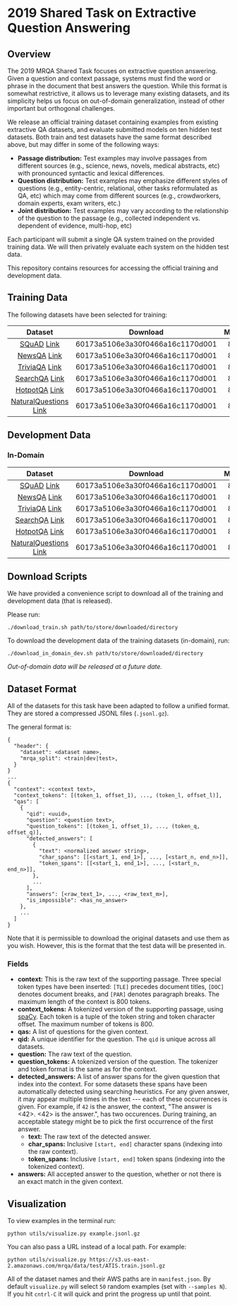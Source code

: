 # 2019 Shared Task on Extractive Question Answering

## Overview

The 2019 MRQA Shared Task focuses on extractive question answering. Given a question and context passage, systems must find the word or phrase in the document that best answers the question. While this format is somewhat restrictive, it allows us to leverage many existing datasets, and its simplicity helps us focus on out-of-domain generalization, instead of other important but orthogonal challenges.

We release an official training dataset containing examples from existing extractive QA datasets, and evaluate submitted models on ten hidden test datasets. Both train and test datasets have the same format described above, but may differ in some of the following ways:

- **Passage distribution:** Test examples may involve passages from different sources (e.g., science, news, novels, medical abstracts, etc) with pronounced syntactic and lexical differences.
- **Question distribution:** Test examples may emphasize different styles of questions (e.g., entity-centric, relational, other tasks reformulated as QA, etc) which may come from different sources (e.g., crowdworkers, domain experts, exam writers, etc.)
- **Joint distribution:** Test examples may vary according to the relationship of the question to the passage (e.g., collected independent vs. dependent of evidence, multi-hop, etc)

Each participant will submit a single QA system trained on the provided training data. We will then privately evaluate each system on the hidden test data.

This repository contains resources for accessing the official training and development data.

## Training Data

The following datasets have been selected for training:

| Dataset | Download | MD5SUM | Examples |
| :-----: | :-------:| :----: | :------: |
| [SQuAD](https://arxiv.org/abs/1606.05250) [Link](https://s3.us-east-2.amazonaws.com/mrqa/data/train/SQuAD.jsonl.gz) | 60173a5106e3a30f0466a16c1170d001 | 86,588 |
| [NewsQA](https://arxiv.org/abs/1611.09830) [Link](https://s3.us-east-2.amazonaws.com/mrqa/data/train/NewsQA.jsonl.gz) | 60173a5106e3a30f0466a16c1170d001 | 86,588 |
| [TriviaQA](https://arxiv.org/abs/1705.03551) [Link](https://s3.us-east-2.amazonaws.com/mrqa/data/train/TriviaQA.jsonl.gz) | 60173a5106e3a30f0466a16c1170d001 | 86,588 |
| [SearchQA](https://arxiv.org/abs/1704.05179) [Link](https://s3.us-east-2.amazonaws.com/mrqa/data/train/SearchQA.jsonl.gz) | 60173a5106e3a30f0466a16c1170d001 | 86,588 |
| [HotpotQA](https://arxiv.org/abs/1809.09600) [Link](https://s3.us-east-2.amazonaws.com/mrqa/data/train/HotpotQA.jsonl.gz) | 60173a5106e3a30f0466a16c1170d001 | 86,588 |
| [NaturalQuestions](https://ai.google/research/pubs/pub47761) [Link](https://s3.us-east-2.amazonaws.com/mrqa/data/train/NaturalQuestions.jsonl.gz) | 60173a5106e3a30f0466a16c1170d001 | 86,588 |

## Development Data

### In-Domain

| Dataset | Download | MD5SUM | Examples |
| :-----: | :-------:| :----: | :------: |
| [SQuAD](https://arxiv.org/abs/1606.05250) [Link](https://s3.us-east-2.amazonaws.com/mrqa/data/dev/SQuAD.jsonl.gz) | 60173a5106e3a30f0466a16c1170d001 | 86,588 |
| [NewsQA](https://arxiv.org/abs/1611.09830) [Link](https://s3.us-east-2.amazonaws.com/mrqa/data/dev/NewsQA.jsonl.gz) | 60173a5106e3a30f0466a16c1170d001 | 86,588 |
| [TriviaQA](https://arxiv.org/abs/1705.03551) [Link](https://s3.us-east-2.amazonaws.com/mrqa/data/dev/TriviaQA.jsonl.gz) | 60173a5106e3a30f0466a16c1170d001 | 86,588 |
| [SearchQA](https://arxiv.org/abs/1704.05179) [Link](https://s3.us-east-2.amazonaws.com/mrqa/data/dev/SearchQA.jsonl.gz) | 60173a5106e3a30f0466a16c1170d001 | 86,588 |
| [HotpotQA](https://arxiv.org/abs/1809.09600) [Link](https://s3.us-east-2.amazonaws.com/mrqa/data/dev/HotpotQA.jsonl.gz) | 60173a5106e3a30f0466a16c1170d001 | 86,588 |
| [NaturalQuestions](https://ai.google/research/pubs/pub47761) [Link](https://s3.us-east-2.amazonaws.com/mrqa/data/dev/NaturalQuestions.jsonl.gz) | 60173a5106e3a30f0466a16c1170d001 | 86,588 |

## Download Scripts

We have provided a convenience script to download all of the training and development data (that is released).

Please run:
```
./download_train.sh path/to/store/downloaded/directory
```

To download the development data of the training datasets (in-domain), run:
```
./download_in_domain_dev.sh path/to/store/downloaded/directory
```

*Out-of-domain data will be released at a future date.*

## Dataset Format

All of the datasets for this task have been adapted to follow a unified format. They are stored a compressed JSONL files (`.jsonl.gz`).

The general format is:

```
{
  "header": {
    "dataset": <dataset name>,
    "mrqa_split": <train|dev|test>,
  }
}
...
{
  "context": <context text>,
  "context_tokens": [(token_1, offset_1), ..., (token_l, offset_l)],
  "qas": [
    {
      "qid": <uuid>,
      "question": <question text>,
      "question_tokens": [(token_1, offset_1), ..., (token_q, offset_q)],
      "detected_answers": [
        {
          "text": <normalized answer string>,
          "char_spans": [[<start_1, end_1>], ..., [<start_n, end_n>]],
          "token_spans": [[<start_1, end_1>], ..., [<start_n, end_n>]],
        },
        ...
      ],
      "answers": [<raw_text_1>, ..., <raw_text_m>],
      "is_impossible": <has_no_answer>
    },
    ...
  ]
}
```

Note that it is permissible to download the original datasets and use them as you wish. However, this is the format that the test data will be presented in.

### Fields

- **context:** This is the raw text of the supporting passage. Three special token types have been inserted: `[TLE]` precedes document titles, `[DOC]` denotes document breaks, and `[PAR]` denotes paragraph breaks. The maximum length of the context is 800 tokens.
- **context_tokens:** A tokenized version of the supporting passage, using [spaCy](spacy.io). Each token is a tuple of the token string and token character offset. The maximum number of tokens is 800.
- **qas:** A list of questions for the given context.
- **qid:** A unique identifier for the question. The `qid` is unique across all datasets.
- **question:** The raw text of the question.
- **question_tokens:** A tokenized version of the question. The tokenizer and token format is the same as for the context.
- **detected_answers:** A list of answer spans for the given question that index into the context. For some datasets these spans have been automatically detected using searching heuristics. For any given answer, it may appear multiple times in the text --- each of these occurrences is given. For example, if `42` is the answer, the context, "The answer is <42>. <42> is the answer.", has two occurences. During training, an acceptable stategy might be to pick the first occurrence of the first answer.
  - **text:** The raw text of the detected answer.
  - **char_spans:** Inclusive `[start, end]` character spans (indexing into the raw context).
  - **token_spans:** Inclusive `[start, end]` token spans (indexing into the tokenized context).
- **answers:** All accepted answer to the question, whether or not there is an exact match in the given context.


## Visualization

To view examples in the terminal run:
```
python utils/visualize.py example.jsonl.gz
```

You can also pass a URL instead of a local path. For example:

```
python utils/visualize.py https://s3.us-east-2.amazonaws.com/mrqa/data/test/ATIS.train.jsonl.gz
```

All of the dataset names and their AWS paths are in `manifest.json`.  By default `visualize.py` will select `50` random examples (set with `--samples N`). If you hit `cntrl-C` it will quick and print the progress up until that point.
